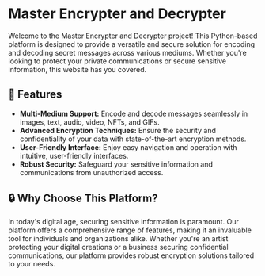 # Master Encrypter and Decrypter

Welcome to the Master Encrypter and Decrypter project! This Python-based platform is designed to provide a versatile and secure solution for encoding and decoding secret messages across various mediums. Whether you're looking to protect your private communications or secure sensitive information, this website has you covered.

## 🚀 Features

- **Multi-Medium Support:** Encode and decode messages seamlessly in images, text, audio, video, NFTs, and GIFs.
- **Advanced Encryption Techniques:** Ensure the security and confidentiality of your data with state-of-the-art encryption methods.
- **User-Friendly Interface:** Enjoy easy navigation and operation with intuitive, user-friendly interfaces.
- **Robust Security:** Safeguard your sensitive information and communications from unauthorized access.

## 🔒 Why Choose This Platform?

In today's digital age, securing sensitive information is paramount. Our platform offers a comprehensive range of features, making it an invaluable tool for individuals and organizations alike. Whether you're an artist protecting your digital creations or a business securing confidential communications, our platform provides robust encryption solutions tailored to your needs.


